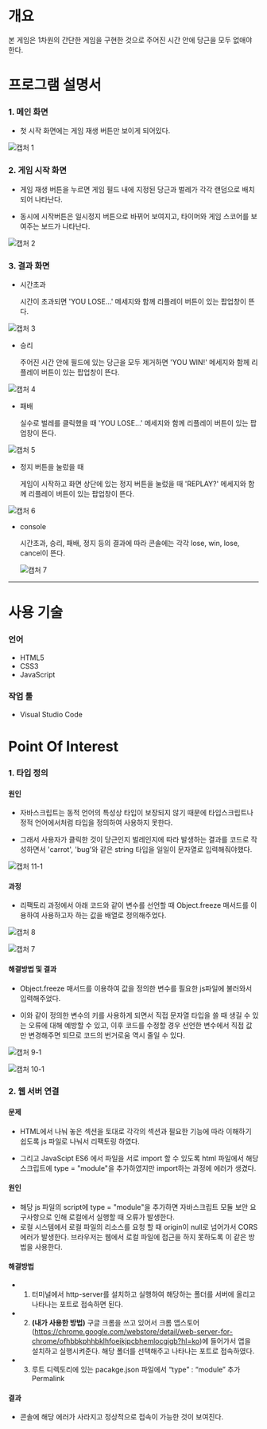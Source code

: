 # 개요

본 게임은 1차원의 간단한 게임을 구현한 것으로 주어진 시간 안에 당근을 모두 없애야 한다.

# 프로그램 설명서

### 1. 메인 화면

- 첫 시작 화면에는 게임 재생 버튼만 보이게 되어있다.

![캡처 1](https://user-images.githubusercontent.com/63761624/113818443-bb765780-97b2-11eb-8626-8cf0d803a0c8.PNG)

### 2. 게임 시작 화면

- 게임 재생 버튼을 누르면 게임 필드 내에 지정된 당근과 벌레가 각각 랜덤으로 배치되어 나타난다.

- 동시에 시작버튼은 일시정지 버튼으로 바뀌어 보여지고, 타이머와 게임 스코어를 보여주는 보드가 나타난다.

![캡처 2](https://user-images.githubusercontent.com/63761624/113818775-43f4f800-97b3-11eb-9ad4-4fb009e1f886.PNG)

### 3. 결과 화면

- 시간초과

  시간이 초과되면 'YOU LOSE...' 메세지와 함께 리플레이 버튼이 있는 팝업창이 뜬다.

![캡처 3](https://user-images.githubusercontent.com/63761624/113819589-79e6ac00-97b4-11eb-9302-0b44b24523de.PNG)

- 승리

  주어진 시간 안에 필드에 있는 당근을 모두 제거하면 'YOU WIN!' 메세지와 함께 리플레이 버튼이 있는 팝업창이 뜬다.

![캡처 4](https://user-images.githubusercontent.com/63761624/113819682-9a166b00-97b4-11eb-82f8-f22fdb248e89.PNG)

- 패배

  실수로 벌레를 클릭했을 때 'YOU LOSE...' 메세지와 함께 리플레이 버튼이 있는 팝업창이 뜬다.

![캡처 5](https://user-images.githubusercontent.com/63761624/113819724-ae5a6800-97b4-11eb-93ab-2875d50a8a3d.PNG)

- 정지 버튼을 눌렀을 때

  게임이 시작하고 화면 상단에 있는 정지 버튼을 눌렀을 때 'REPLAY?' 메세지와 함께 리플레이 버튼이 있는 팝업창이 뜬다.

![캡처 6](https://user-images.githubusercontent.com/63761624/113819760-b9ad9380-97b4-11eb-8833-cfb325703a26.PNG)

- console

  시간초과, 승리, 패배, 정지 등의 결과에 따라 콘솔에는 각각 lose, win, lose, cancel이 뜬다.

  ![캡처 7](https://user-images.githubusercontent.com/63761624/113819854-dba71600-97b4-11eb-81e0-41e726ad5f8b.PNG)

---

# 사용 기술

### 언어

- HTML5
- CSS3
- JavaScript

### 작업 툴

- Visual Studio Code

# Point Of Interest

### 1. 타입 정의

#### 원인

- 자바스크립트는 동적 언어의 특성상 타입이 보장되지 않기 때문에 타입스크립트나 정적 언어에서처럼 타입을 정의하여 사용하지 못한다.

- 그래서 사용자가 클릭한 것이 당근인지 벌레인지에 따라 발생하는 결과를 코드로 작성하면서 'carrot', 'bug'와 같은 string 타입을 일일이 문자열로 입력해줘야했다.

![캡처 11-1](https://user-images.githubusercontent.com/63761624/113830165-49f1d580-97c1-11eb-8e38-8ff7e9fecf1a.png)

#### 과정

- 리팩토리 과정에서 아래 코드와 같이 변수를 선언할 때 Object.freeze 매서드를 이용하여 사용하고자 하는 값을 배열로 정의해주었다.

![캡처 8](https://user-images.githubusercontent.com/63761624/113827452-47da4780-97be-11eb-9ae8-9c62599ed2d6.PNG)

![캡처 7](https://user-images.githubusercontent.com/63761624/113827502-588abd80-97be-11eb-99b2-7726c1a34168.PNG)

#### 해결방법 및 결과

- Object.freeze 매서드를 이용하여 값을 정의한 변수를 필요한 js파일에 불러와서 입력해주었다.

- 이와 같이 정의한 변수의 키를 사용하게 되면서 직접 문자열 타입을 쓸 때 생길 수 있는 오류에 대해 예방할 수 있고, 이후 코드를 수정할 경우 선언한 변수에서 직접 값만 변경해주면 되므로 코드의 번거로움 역시 줄일 수 있다.

![캡처 9-1](https://user-images.githubusercontent.com/63761624/113830699-d603fd00-97c1-11eb-92be-bae0e40deb1b.png)

![캡처 10-1](https://user-images.githubusercontent.com/63761624/113831642-c9cc6f80-97c2-11eb-90fb-cb7938146e2f.png)

### 2. 웹 서버 연결

#### 문제

- HTML에서 나눠 놓은 섹션을 토대로 각각의 섹션과 필요한 기능에 따라 이해하기 쉽도록 js 파일로 나눠서 리팩토링 하였다.

- 그리고 JavaScipt ES6 에서 파일을 서로 import 할 수 있도록 html 파일에서 해당 스크립트에 type = "module"을 추가하였지만 import하는 과정에 에러가 생겼다.

#### 원인

- 해당 js 파일의 script에 type = "module"을 추가하면 자바스크립트 모듈 보안 요구사항으로 인해 로컬에서 실행할 때 오류가 발생한다.
- 로컬 시스템에서 로컬 파일의 리소스를 요청 할 때 origin이 null로 넘어가서 CORS 에러가 발생한다. 브라우저는 웹에서 로컬 파일에 접근을 하지 못하도록 이 같은 방법을 사용한다.

#### 해결방법

- 1. 터미널에서 http-server를 설치하고 실행하여 해당하는 폴더를 서버에 올리고 나타나는 포트로 접속하면 된다.

- 2. **(내가 사용한 방법)** 구글 크롬을 쓰고 있어서 크롬 앱스토어 (https://chrome.google.com/webstore/detail/web-server-for-chrome/ofhbbkphhbklhfoeikjpcbhemlocgigb?hl=ko)에 들어가서 앱을 설치하고 실행시켜준다. 해당 폴더를 선택해주고 나타나는 포트로 접속하였다.

- 3. 루트 디렉토리에 있는 pacakge.json 파일에서 “type” : “module” 추가Permalink

#### 결과

- 콘솔에 해당 에러가 사라지고 정상적으로 접속이 가능한 것이 보여진다.
